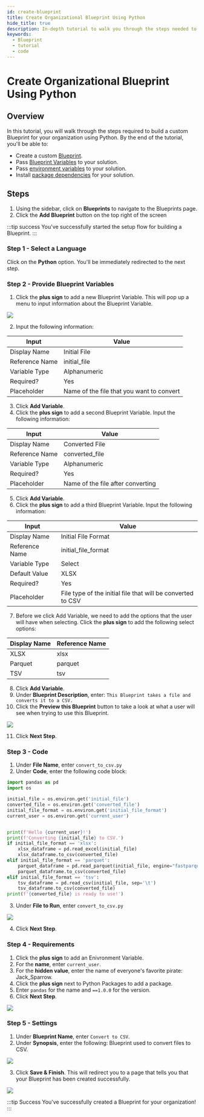 ```yaml
---
id: create-blueprint
title: Create Organizational Blueprint Using Python
hide_title: true
description: In-depth tutorial to walk you through the steps needed to create a Blueprint for your organization
keywords:
  - Blueprint
  - tutorial
  - code
---
```


# Create Organizational Blueprint Using Python

## Overview

In this tutorial, you will walk through the steps required to build a custom Blueprint for your organization using Python. By the end of the tutorial, you'll be able to:

- Create a custom [Blueprint](../reference/blueprints/blueprints-overview.md).
- Pass [Blueprint Variables](../reference/blueprints/org-blueprints/blueprint-variables.md) to your solution.
- Pass [environment variables](../reference/environment-variables/environment-variables-overview.md) to your solution.
- Install [package dependencies](../reference/packages/external-package-dependencies.md) for your solution.

## Steps

1. Using the sidebar, click on **Blueprints** to navigate to the Blueprints page.
2. Click the **Add Blueprint** button on the top right of the screen

:::tip success
You've successfully started the setup flow for building a Blueprint.
:::

### Step 1 - Select a Language

Click on the **Python** option. You'll be immediately redirected to the next step.

### Step 2 - Provide Blueprint Variables

1. Click the **plus sign** to add a new Blueprint Variable. This will pop up a menu to input information about the Blueprint Variable.

![](../.gitbook/assets/shipyard_2022_09_06_15_39_38.png)

2. Input the following information:

| Input          | Value                                     |
|----------------|-------------------------------------------|
| Display Name   | Initial File                              |
| Reference Name | initial_file                              |
| Variable Type  | Alphanumeric                              |
| Required?      | Yes                                       |
| Placeholder    | Name of the file that you want to convert |

3. Click **Add Variable**.
4. Click the **plus sign** to add a second Blueprint Variable. Input the following information:

| Input          | Value                             |
|----------------|-----------------------------------|
| Display Name   | Converted File                    |
| Reference Name | converted_file                    |
| Variable Type  | Alphanumeric                      |
| Required?      | Yes                               |
| Placeholder    | Name of the file after converting |

5. Click **Add Variable**.
6. Click the **plus sign** to add a third Blueprint Variable. Input the following information:

| Input          | Value                                                       |
|----------------|-------------------------------------------------------------|
| Display Name   | Initial File Format                                         |
| Reference Name | initial_file_format                                         |
| Variable Type  | Select                                                      |
| Default Value  | XLSX                                                        |
| Required?      | Yes                                                         |
| Placeholder    | File type of the initial file that will be converted to CSV |

7. Before we click Add Variable, we need to add the options that the user will have when selecting. Click the **plus sign** to add the following select options:

| Display Name | Reference Name |
|--------------|----------------|
| XLSX         | xlsx           |
| Parquet      | parquet        |
| TSV          | tsv            |

8. Click **Add Variable**.
9. Under **Blueprint Description**, enter: `This Blueprint takes a file and converts it to a CSV.`
10. Click the **Preview this Blueprint** button to take a look at what a user will see when trying to use this Blueprint.

![](../.gitbook/assets/shipyard_2022_09_06_15_40_38.png)

11. Click **Next Step**.

### Step 3 - Code

1. Under **File Name**, enter `convert_to_csv.py`
2. Under **Code**, enter the following code block: 

```python
import pandas as pd
import os

initial_file = os.environ.get('initial_file')
converted_file = os.environ.get('converted_file')
initial_file_format = os.environ.get('initial_file_format')
current_user = os.environ.get('current_user')


print(f'Hello {current_user}!')
print(f'Converting {initial_file} to CSV.')
if initial_file_format == 'xlsx':
    xlsx_dataframe = pd.read_excel(initial_file)
    xlsx_dataframe.to_csv(converted_file)
elif initial_file_format == 'parquet':
    parquet_dataframe = pd.read_parquet(initial_file, engine="fastparquet")
    parquet_dataframe.to_csv(converted_file)
elif initial_file_format == 'tsv':
    tsv_dataframe = pd.read_csv(initial_file, sep='\t')
    tsv_dataframe.to_csv(converted_file)
print(f'{converted_file} is ready to use!')
```

3. Under **File to Run**, enter `convert_to_csv.py`

![](../.gitbook/assets/shipyard_2022_09_06_15_39_03.png)

4. Click **Next Step**.

### Step 4 - Requirements

1. Click the **plus sign** to add an Enivronment Variable.
2. For the **name**, enter `current_user`.
3. For the **hidden value**, enter the name of everyone's favorite pirate: Jack_Sparrow.
4. Click the **plus sign** next to Python Packages to add a package. 
5. Enter `pandas` for the name and `==1.0.0` for the version.
6. Click **Next Step**.

![](../.gitbook/assets/shipyard_2022_09_06_15_38_37.png)

### Step 5 - Settings

1. Under **Blueprint Name**, enter `Convert to CSV`.
2. Under **Synopsis**, enter the following: Blueprint used to convert files to CSV.

![](../.gitbook/assets/shipyard_2022_09_06_15_56_18.png)

3. Click **Save & Finish**. This will redirect you to a page that tells you that your Blueprint has been created successfully.

![](../.gitbook/assets/shipyard_2022_09_06_15_36_47.png)

:::tip Success
You've successfully created a Blueprint for your organization!
:::